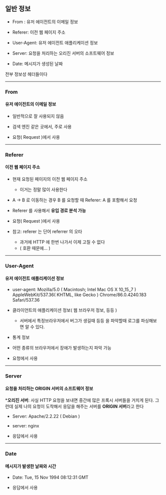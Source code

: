 ## 일반 정보

- From : 유저 에이전트의 이메일 정보


- Referer: 이전 웹 페이지 주소


- User-Agent: 유저 에이전트 애플리케이션 정보


- Server: 요청을 처리하는 오리진 서버의 소프트웨어 정보


- Date: 메시지가 생성된 날짜

전부 정보성 헤더들이다

---

### From
#### 유저 에이전트의 이메일 정보

- 일반적으로 잘 사용되지 않음


- 검색 엔진 같은 곳에서, 주로 사용


- 요청( Request )에서 사용

---

### Referer
#### 이전 웹 페이지 주소

- 현재 요청된 페이지의 이전 웹 페이지 주소
  - 이거는 정말 많이 사용한다


- A -> B 로 이동하는 경우 B 를 요청할 때 Referer: A 를 포함해서 요청


- Referer 를 사용해서 **유입 경로 분석 가능**


- 요청( Request )에서 사용


- 참고: referer 는 단어 referrer 의 오타
  - 과거에 HTTP 에 한번 나가서 이제 고칠 수 없다
  - ( 호환 때문에... )

---

### User-Agent
#### 유저 에이전트 애플리케이션 정보

- user-agent: Mozilla/5.0 ( Macintosh; Intel Mac OS X 10_15_7 ) AppleWebKit/537.36( KHTML, like Gecko ) Chrome/86.0.4240.183 Safari/537.36


- 클라이언트의 애플리케이션 정보( 웹 브라우저 정보, 등등 )
  - 서버에서 특정브라우저에서 버그가 생길때 등등 을 파악할때 로그를 파싱해보면 알 수 있다.

- 통계 정보


- 어떤 종류의 브라우저에서 장애가 발생하는지 파악 가능


- 요청에서 사용

---

### Server
#### 요청을 처리하는 ORIGIN 서버의 소프트웨어 정보

***오리진 서버**: 사실 HTTP 요청을 보내면 중간에 많은 프록시 서버들을 거치게 된다.
그런데 실제 나의 요청이 도착해서 응답을 해주는 서버를 **ORIGIN 서버**라고 한다

- Server: Apache/2.2.22 ( Debian )


- server: nginx


- 응답에서 사용

---

### Date
#### 메시지가 발생한 날짜와 시간

- Date: Tue, 15 Nov 1994 08:12:31 GMT


- 응답에서 사용